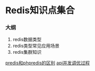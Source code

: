 # Redis知识点集合

### 大纲
1. redis数据类型
2. redis类型常见应用场景
3. redis集群知识

[predis和phpredis的区别](https://segmentfault.com/q/1010000008848852)
[api并发调优过程](https://juejin.im/post/6844903849132556296)